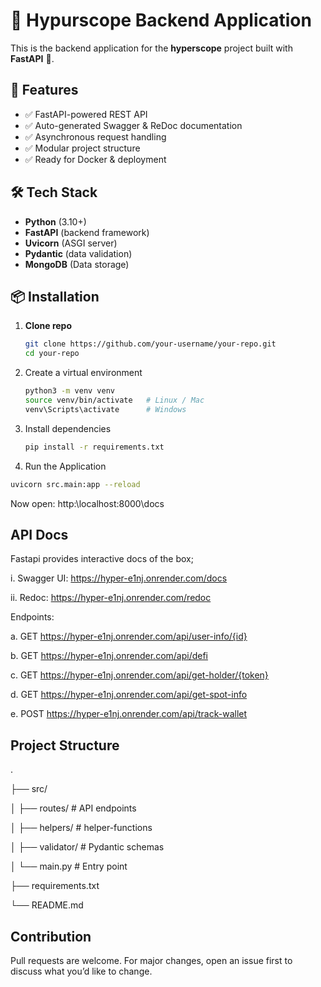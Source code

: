 # 📌 Hypurscope Backend Application

This is the backend application for the **hyperscope** project built with **FastAPI** 🚀.  

## 🚀 Features  
- ✅ FastAPI-powered REST API  
- ✅ Auto-generated Swagger & ReDoc documentation  
- ✅ Asynchronous request handling  
- ✅ Modular project structure  
- ✅ Ready for Docker & deployment  

## 🛠 Tech Stack  
- **Python** (3.10+)  
- **FastAPI** (backend framework)  
- **Uvicorn** (ASGI server)  
- **Pydantic** (data validation)  
- **MongoDB** (Data storage)  

## 📦 Installation  

1. **Clone repo**  
   ```bash
   git clone https://github.com/your-username/your-repo.git
   cd your-repo

2. Create a virtual environment
   ```bash
   python3 -m venv venv
   source venv/bin/activate   # Linux / Mac
   venv\Scripts\activate      # Windows

3. Install dependencies
   ```bash
   pip install -r requirements.txt
4.  Run the Application
   ```bash
   uvicorn src.main:app --reload
   ```
   Now open: http:\\localhost:8000\docs

## API Docs
   Fastapi provides interactive docs of the box;
   
   i. Swagger UI: https://hyper-e1nj.onrender.com/docs
   
   ii. Redoc: https://hyper-e1nj.onrender.com/redoc

   Endpoints:
   
   a. GET https://hyper-e1nj.onrender.com/api/user-info/{id}
   
   b. GET https://hyper-e1nj.onrender.com/api/defi
   
   c. GET https://hyper-e1nj.onrender.com/api/get-holder/{token}
   
   d. GET https://hyper-e1nj.onrender.com/api/get-spot-info
   
   e. POST https://hyper-e1nj.onrender.com/api/track-wallet

## Project Structure
   .
   
   ├── src/
   
   │   ├── routes/        # API endpoints
   
   │   ├── helpers/       # helper-functions
   
   │   ├── validator/     # Pydantic schemas
   
   │   └── main.py        # Entry point
   
   ├── requirements.txt
   
   └── README.md
   
## Contribution
  Pull requests are welcome. For major changes, open an issue first to discuss what you’d like to change.
